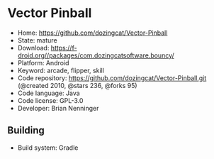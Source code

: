 # Vector Pinball

- Home: https://github.com/dozingcat/Vector-Pinball
- State: mature
- Download: https://f-droid.org//packages/com.dozingcatsoftware.bouncy/
- Platform: Android
- Keyword: arcade, flipper, skill
- Code repository: https://github.com/dozingcat/Vector-Pinball.git (@created 2010, @stars 236, @forks 95)
- Code language: Java
- Code license: GPL-3.0
- Developer: Brian Nenninger

## Building

- Build system: Gradle
